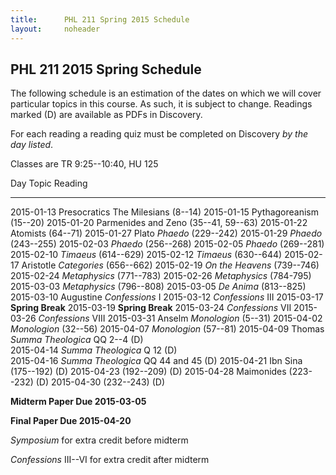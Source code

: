 ```yaml
---
title:      PHL 211 Spring 2015 Schedule
layout:     noheader
---
```


## PHL 211 2015 Spring Schedule ##

The following schedule is an estimation of the dates on which we will
cover particular topics in this course. As such, it is subject to
change. Readings marked (D) are available as PDFs in Discovery.

For each reading a reading quiz must be completed on
Discovery *by the day listed*.

Classes are TR 9:25--10:40, HU 125


Day           Topic         Reading
------------- ------------- -------------------------------------
2015-01-13    Presocratics  The Milesians (8--14)
2015-01-15                  Pythagoreanism (15--20)
2015-01-20                  Parmenides and Zeno (35--41, 59--63)
2015-01-22                  Atomists (64--71)
2015-01-27    Plato         *Phaedo* (229--242)
2015-01-29                  *Phaedo* (243--255)
2015-02-03                  *Phaedo* (256--268)
2015-02-05                  *Phaedo* (269--281)
2015-02-10                  *Timaeus* (614--629)
2015-02-12                  *Timaeus* (630--644)
2015-02-17    Aristotle     *Categories* (656--662)
2015-02-19                  *On the Heavens* (739--746)
2015-02-24                  *Metaphysics* (771--783)
2015-02-26                  *Metaphysics* (784-795)
2015-03-03                  *Metaphysics* (796--808)
2015-03-05                  *De Anima* (813--825)
2015-03-10    Augustine     *Confessions* I 
2015-03-12                  *Confessions* III
2015-03-17                  **Spring Break**
2015-03-19                  **Spring Break**
2015-03-24                  *Confessions* VII
2015-03-26                  *Confessions* VIII
2015-03-31    Anselm        *Monologion* (5--31)
2015-04-02                  *Monologion* (32--56)
2015-04-07                  *Monologion* (57--81)
2015-04-09    Thomas        *Summa Theologica* QQ 2--4 (D)       
2015-04-14                  *Summa Theologica* Q 12 (D)      
2015-04-16                  *Summa Theologica* QQ 44 and 45 (D) 
2015-04-21    Ibn Sina      (175--192) (D)
2015-04-23                  (192--209) (D)
2015-04-28    Maimonides    (223--232) (D)
2015-04-30                  (232--243) (D)

**Midterm Paper Due 2015-03-05**

**Final Paper Due 2015-04-20**

*Symposium* for extra credit before midterm

*Confessions* III--VI for extra credit after midterm